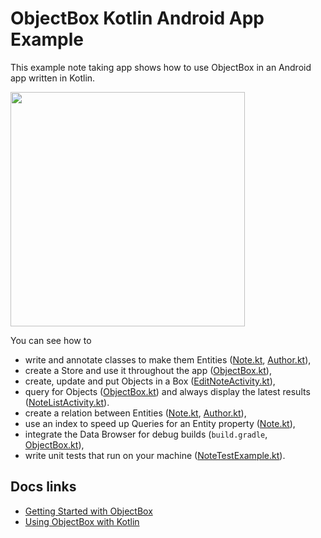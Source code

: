 # ObjectBox Kotlin Android App Example

This example note taking app shows how to use ObjectBox in an Android app written in Kotlin.

<img src="screenshot-app-kotlin.png" height="375"/>

You can see how to
- write and annotate classes to make them Entities ([Note.kt](src/main/java/io/objectbox/example/kotlin/Note.kt), [Author.kt](src/main/java/io/objectbox/example/kotlin/Author.kt)),
- create a Store and use it throughout the app ([ObjectBox.kt](src/main/java/io/objectbox/example/kotlin/ObjectBox.kt)),
- create, update and put Objects in a Box ([EditNoteActivity.kt](src/main/java/io/objectbox/example/kotlin/EditNoteActivity.kt)),
- query for Objects ([ObjectBox.kt](src/main/java/io/objectbox/example/kotlin/ObjectBox.kt)) and always display the latest results ([NoteListActivity.kt](src/main/java/io/objectbox/example/kotlin/NoteListActivity.kt)).
- create a relation between Entities ([Note.kt](src/main/java/io/objectbox/example/kotlin/Note.kt), [Author.kt](src/main/java/io/objectbox/example/kotlin/Author.kt)),
- use an index to speed up Queries for an Entity property ([Note.kt](src/main/java/io/objectbox/example/kotlin/Note.kt)),
- integrate the Data Browser for debug builds (`build.gradle`, [ObjectBox.kt](src/main/java/io/objectbox/example/kotlin/ObjectBox.kt)),
- write unit tests that run on your machine ([NoteTestExample.kt](src/test/java/io/objectbox/example/kotlin/NoteTestExample.kt)).

## Docs links
- [Getting Started with ObjectBox](https://docs.objectbox.io/getting-started)
- [Using ObjectBox with Kotlin](https://docs.objectbox.io/kotlin-support)
